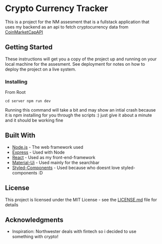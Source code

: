 # Crypto Currency Tracker

This is a project for the NM assesment that is a fullstack application that uses my backend as an api to fetch cryptocurrency data from
[CoinMarketCapAPI](https://coinmarketcap.com/api/)
## Getting Started

These instructions will get you a copy of the project up and running on your local machine for the assesment. See deployment for notes on how to deploy the project on a live system.

### Installing
From Root
```
cd server npm run dev

```
Running this command will take a bit and may show an intial crash because it is npm installing for you through the scripts :) just give it about a minute and it should be working fine

## Built With

* [Node.js](http://www.dropwizard.io/1.0.2/docs/) - The web framework used
* [Express](https://expressjs.com/) - Used with Node
* [React](https://reactjs.org/) - Used as my front-end-framework
* [Material-Ui](https://material-ui.com/) - Used mainly for the searchbar
* [Styled-Components](https://styled-components.com/) - Used because who doesnt love styled-components :D

## License

This project is licensed under the MIT License - see the [LICENSE.md](LICENSE.md) file for details

## Acknowledgments

* Inspiration: Northwester deals with fintech so i decided to use something with crypto!

